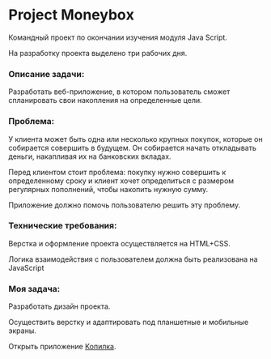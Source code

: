 # Project Moneyboх
Командный проект по окончании изучения модуля Java Script.

На разработку проекта выделено три рабочих дня.

### Описание задачи:

Разработать веб-приложение, в котором пользователь сможет спланировать свои накопления на определенные цели.

### Проблема:

У клиента может быть одна или несколько крупных покупок, которые он собирается совершить в будущем. 
Он собирается начать откладывать деньги, накапливая их на банковских вкладах.

Перед клиентом стоит проблема: покупку нужно совершить к определенному сроку и клиент хочет определиться 
с размером регулярных пополнений, чтобы накопить нужную сумму.

Приложение должно помочь пользователю решить эту проблему.

### Технические требования:

Верстка и оформление проекта осуществляется на HTML+CSS.

Логика взаимодействия с пользователем должна быть реализована на JavaScript

### Моя задача:

Разработать дизайн проекта.

Осуществить верстку и адаптировать под планшетные и мобильные экраны.

Открыть приложение [Копилка](https://ale-shadow-02.github.io/moneybox/).
